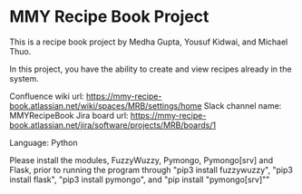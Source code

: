 # MMY Recipe Book Project

This is a recipe book project by Medha Gupta, Yousuf Kidwai, and Michael Thuo.

In this project, you have the ability to create and view recipes already in the system.

Confluence wiki url: https://mmy-recipe-book.atlassian.net/wiki/spaces/MRB/settings/home
Slack channel name: MMYRecipeBook
Jira board url: https://mmy-recipe-book.atlassian.net/jira/software/projects/MRB/boards/1

Language: Python

Please install the modules, FuzzyWuzzy, Pymongo, Pymongo[srv] and Flask, prior to running the program through "pip3 install fuzzywuzzy", "pip3 install flask", "pip3 install pymongo", and "pip install "pymongo[srv]""
